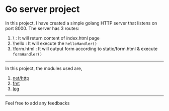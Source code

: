 # Go server project

In this project, I have created a simple golang HTTP server that listens on port 8000.
The server has 3 routes:
1. \ : It will return content of index.html page 
2. \hello : It will execute the `helloHandler()`
3. \form.html : It will output form according to static/form.html & execute `formHandler()`
 - - - -

In this project, the modules used are,

1. [net/http](https://pkg.go.dev/net/http@go1.21.4)
2. [fmt](https://pkg.go.dev/fmt@go1.21.4)
3. [log](https://pkg.go.dev/log@go1.21.4)
 - - - -

Feel free to add any feedbacks